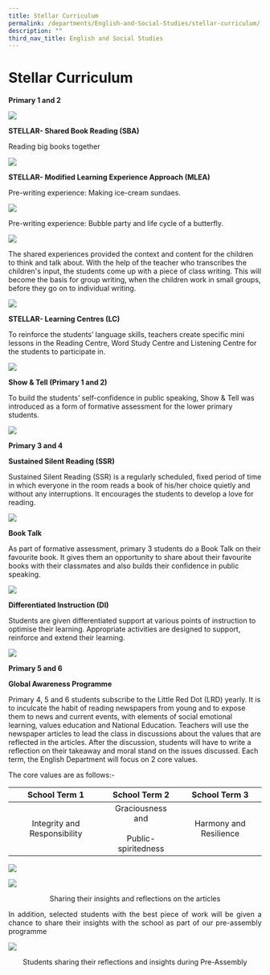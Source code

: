 ```yaml
---
title: Stellar Curriculum
permalink: /departments/English-and-Social-Studies/stellar-curriculum/
description: ""
third_nav_title: English and Social Studies
---
```

# Stellar Curriculum
**Primary 1 and 2**

![](/images/Departments/English%20and%20Social%20Studies/Stellar%20Curriculum/stellar1.jpg)

**STELLAR- Shared Book Reading (SBA)**

Reading big books together

![](/images/Departments/English%20and%20Social%20Studies/Stellar%20Curriculum/v1.jpg)

**STELLAR- Modified Learning Experience Approach (MLEA)**

Pre-writing experience: Making ice-cream sundaes.

![](/images/Departments/English%20and%20Social%20Studies/Stellar%20Curriculum/v2.jpg)

Pre-writing experience: Bubble party and life cycle of a butterfly.

![](/images/Departments/English%20and%20Social%20Studies/Stellar%20Curriculum/v3.jpg)

The shared experiences provided the context and content for the children to think and talk about. With the help of the teacher who transcribes the children's input, the students come up with a piece of class writing. This will become the basis for group writing, when the children work in small groups, before they go on to individual writing.

![](/images/Departments/English%20and%20Social%20Studies/Stellar%20Curriculum/v4.jpg)

****STELLAR- Learning Centres (LC)****  

To reinforce the students’ language skills, teachers create specific mini lessons in the Reading Centre, Word Study Centre and Listening Centre for the students to participate in.

![](/images/Departments/English%20and%20Social%20Studies/Stellar%20Curriculum/v5.jpg)

**Show & Tell (Primary 1 and 2)**  

To build the students’ self-confidence in public speaking, Show & Tell was introduced as a form of formative assessment for the lower primary students.

![](/images/Departments/English%20and%20Social%20Studies/Stellar%20Curriculum/v6.jpg)

**Primary 3 and 4**

**Sustained Silent Reading (SSR)**

Sustained Silent Reading (SSR) is a regularly scheduled, fixed period of time in which everyone in the room reads a book of his/her choice quietly and without any interruptions. It encourages the students to develop a love for reading.

![](/images/Departments/English%20and%20Social%20Studies/Stellar%20Curriculum/v7.png)

**Book Talk**  

As part of formative assessment, primary 3 students do a Book Talk on their favourite book. It gives them an opportunity to share about their favourite books with their classmates and also builds their confidence in public speaking.

![](/images/Departments/English%20and%20Social%20Studies/Stellar%20Curriculum/v8.jpg)

**Differentiated Instruction (DI)**  

Students are given differentiated support at various points of instruction to optimise their learning. Appropriate activities are designed to support, reinforce and extend their learning.

![](/images/Departments/English%20and%20Social%20Studies/Stellar%20Curriculum/v9.jpg)

**Primary 5 and 6**

**Global Awareness Programme**

Primary 4, 5 and 6 students subscribe to the Little Red Dot (LRD) yearly. It is to inculcate the habit of reading newspapers from young and to expose them to news and current events, with elements of social emotional learning, values education and National Education. Teachers will use the newspaper articles to lead the class in discussions about the values that are reflected in the articles. After the discussion, students will have to write a reflection on their takeaway and moral stand on the issues discussed. Each term, the English Department will focus on 2 core values.

The core values are as follows:-

|         School Term 1        |              School Term 2              |      School Term 3     |
|:----------------------------:|:---------------------------------------:|:----------------------:|
| Integrity and Responsibility | Graciousness and<br><br>Public-spiritedness | Harmony and Resilience |

![](/images/Departments/English%20and%20Social%20Studies/Stellar%20Curriculum/10a.jpg)

![](/images/Departments/English%20and%20Social%20Studies/Stellar%20Curriculum/10b.jpg)

<p style="text-align: center;">Sharing their insights and reflections on the articles</p>

<p style="text-align: justify;">In addition, selected students with the best piece of work will be given a chance to share their insights with the school as part of our pre-assembly programme</p>

![](/images/Departments/English%20and%20Social%20Studies/Stellar%20Curriculum/11.jpg)

<p style="text-align: center;">Students sharing their reflections and insights during Pre-Assembly</p>
